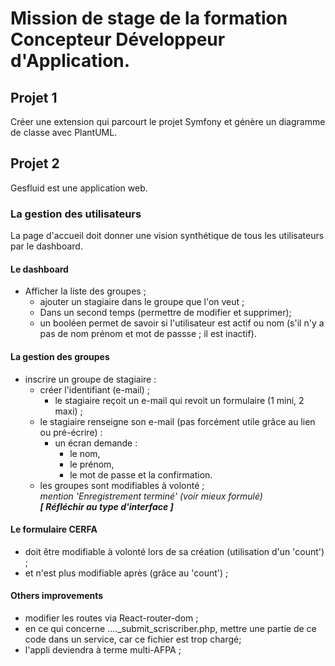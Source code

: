 # Mission de stage de la formation Concepteur Développeur d'Application.

## Projet 1

Créer une extension qui parcourt le projet Symfony et génère un diagramme de classe avec PlantUML.  

## Projet 2

Gesfluid est une application web.

### La gestion des utilisateurs
La page d'accueil doit donner une vision synthétique de tous les utilisateurs par le dashboard.
#### Le dashboard
* Afficher la liste des groupes ;  
    * ajouter un stagiaire dans le groupe que l'on veut ;
    * Dans un second temps (permettre de modifier et supprimer);
    * un booléen permet de savoir si l'utilisateur est actif ou nom (s'il n'y a pas de nom prénom et mot de passse ; il est inactif).
#### La gestion des groupes
* inscrire un groupe de stagiaire :  
    * créer l'identifiant (e-mail) ;
        * le stagiaire reçoit un e-mail qui revoit un formulaire (1 mini, 2 maxi) ;
    * le stagiaire renseigne son e-mail (pas forcément utile grâce au lien ou pré-écrire) :  
        * un écran demande :  
            * le nom,  
            * le prénom,  
            * le mot de passe et la confirmation.
    * les groupes sont modifiables à volonté ;  
    _mention 'Enregistrement terminé' (voir mieux formulé)_  
    **_[ Réfléchir au type d'interface ]_**

#### Le formulaire CERFA
* doit être modifiable à volonté lors de sa création (utilisation d'un 'count') ;
* et n'est plus modifiable après (grâce au 'count') ;  


#### Others improvements
* modifier les routes via React-router-dom ;  
* en ce qui concerne ...._submit_scriscriber.php, mettre une partie de ce code dans un service, car ce fichier est trop chargé;    
* l'appli deviendra à terme multi-AFPA ;